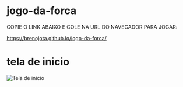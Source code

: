 # jogo-da-forca

COPIE O LINK ABAIXO E COLE NA URL DO NAVEGADOR PARA JOGAR:

https://brenojota.github.io/jogo-da-forca/

# tela de inicio
![Tela de inicio](https://user-images.githubusercontent.com/105889905/219729841-ba898d41-acf6-49be-8abd-d54005c0c329.png)
